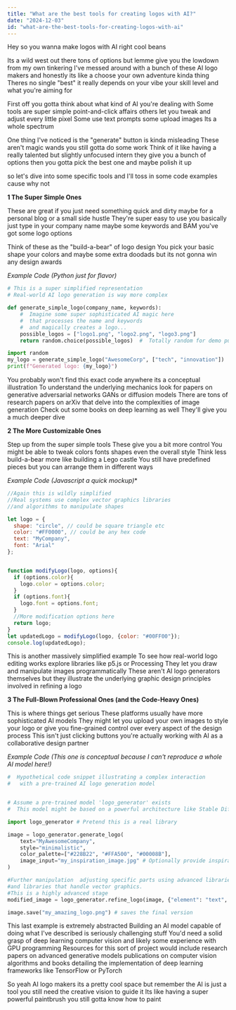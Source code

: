 ```yaml
---
title: "What are the best tools for creating logos with AI?"
date: "2024-12-03"
id: "what-are-the-best-tools-for-creating-logos-with-ai"
---
```


Hey so you wanna make logos with AI right cool beans

Its a wild west out there tons of options but lemme give you the lowdown from my own tinkering  I've messed around with a bunch of these AI logo makers and honestly its like a choose your own adventure kinda thing  Theres no single "best" it really depends on your vibe your skill level and what you're aiming for

First off you gotta think about what kind of AI you're dealing with  Some tools are super simple point-and-click affairs others let you tweak and adjust every little pixel  Some use text prompts some upload images  Its a whole spectrum

One thing I've noticed is the "generate" button is kinda misleading  These aren't magic wands you still gotta do some work  Think of it like having a really talented but slightly unfocused intern they give you a bunch of options then you gotta pick the best one and maybe polish it up

 so let's dive into some specific tools and I'll toss in some code examples cause why not  

**1  The Super Simple Ones**

These are great if you just need something quick and dirty maybe for a personal blog or a small side hustle  They're super easy to use you basically just type in your company name maybe some keywords and BAM  you've got some logo options  

Think of these as the "build-a-bear" of logo design  You pick your basic shape your colors and maybe some extra doodads but its not gonna win any design awards


*Example Code (Python  just for flavor)*

```python
# This is a super simplified representation  
# Real-world AI logo generation is way more complex

def generate_simple_logo(company_name, keywords):
    #  Imagine some super sophisticated AI magic here
    #  that processes the name and keywords 
    #  and magically creates a logo...
    possible_logos = ["logo1.png", "logo2.png", "logo3.png"]
    return random.choice(possible_logos)  #  Totally random for demo purposes

import random
my_logo = generate_simple_logo("AwesomeCorp", ["tech", "innovation"])
print(f"Generated logo: {my_logo}")
```

You probably won't find this exact code anywhere  its a conceptual illustration  To understand the underlying mechanics  look for papers on generative adversarial networks GANs  or diffusion models  There are tons of research papers on arXiv that delve into the complexities of image generation  Check out some books on deep learning as well  They'll give you a much deeper dive


**2  The More Customizable Ones**

Step up from the super simple tools  These give you a bit more control  You might be able to tweak colors fonts  shapes even the overall style  Think less build-a-bear more like building a Lego castle  You still have predefined pieces but you can arrange them in different ways


*Example Code (Javascript a quick mockup)**

```javascript
//Again this is wildly simplified  
//Real systems use complex vector graphics libraries
//and algorithms to manipulate shapes

let logo = {
  shape: "circle", // could be square triangle etc
  color: "#FF0000", // could be any hex code
  text: "MyCompany",
  font: "Arial"
};


function modifyLogo(logo, options){
  if (options.color){
    logo.color = options.color;
  }
  if (options.font){
    logo.font = options.font;
  }
  //More modification options here
  return logo;
}
let updatedLogo = modifyLogo(logo, {color: "#00FF00"});
console.log(updatedLogo);
```

This is another massively simplified example  To see how real-world logo editing works explore libraries like p5.js or Processing  They let you draw and manipulate images programmatically  These aren't AI logo generators themselves but they illustrate the underlying graphic design principles involved in refining a logo


**3  The Full-Blown Professional Ones (and the Code-Heavy Ones)**

This is where things get serious  These platforms usually have more sophisticated AI models  They might let you upload your own images to style your logo or give you fine-grained control over every aspect of the design process  This isn't just clicking buttons you're actually working with AI as a collaborative design partner


*Example Code (This one is conceptual because I can't reproduce a whole AI model here!)*


```python
#  Hypothetical code snippet illustrating a complex interaction
#   with a pre-trained AI logo generation model


# Assume a pre-trained model 'logo_generator' exists
#  This model might be based on a powerful architecture like Stable Diffusion or a custom-built GAN.

import logo_generator # Pretend this is a real library

image = logo_generator.generate_logo(
    text="MyAwesomeCompany",
    style="minimalistic",
    color_palette=["#228B22", "#FFA500", "#00008B"],
    image_input="my_inspiration_image.jpg" # Optionally provide inspiration
)

#Further manipulation  adjusting specific parts using advanced libraries (like OpenCV for image processing)
#and libraries that handle vector graphics.
#This is a highly advanced stage
modified_image = logo_generator.refine_logo(image, {"element": "text", "action": "bolden"})

image.save("my_amazing_logo.png") # saves the final version

```

This last example is extremely abstracted  Building an AI model capable of doing what I've described is seriously challenging stuff  You'd need a solid grasp of deep learning  computer vision  and likely some experience with GPU programming  Resources for this sort of project would include research papers on advanced generative models  publications on computer vision algorithms  and books detailing the implementation of deep learning frameworks like TensorFlow or PyTorch


So yeah AI logo makers  its a pretty cool space  but remember  the AI is just a tool you still need the creative vision to guide it  Its like having a super powerful paintbrush you still gotta know how to paint
